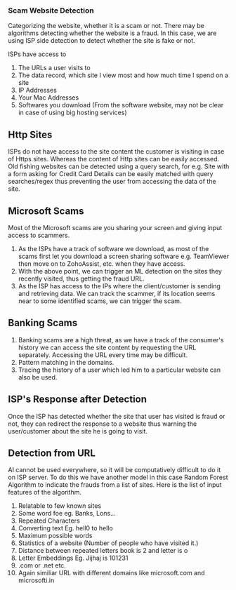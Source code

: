 ### Scam Website Detection

Categorizing the website, whether it is a scam or not. There may be algorithms detecting whether the website is a fraud. In this case, we are using ISP side detection to detect whether the site is fake or not.

ISPs have access to
1) The URLs a user visits to
2) The data record, which site I view most and how much time I spend on a site
3) IP Addresses
4) Your Mac Addresses
5) Softwares you download (From the software website, may not be clear in case of using big hosting services)

## Http Sites
ISPs do not have access to the site content the customer is visiting in case of Https sites. Whereas the content of Http sites can be easily accessed. Old fishing websites can be detected using a query search, for e.g. Site with a form asking for Credit Card Details can be easily matched with query searches/regex thus preventing the user from accessing the data of the site.

## Microsoft Scams
Most of the Microsoft scams are you sharing your screen and giving input access to scammers.
1) As the ISPs have a track of software we download, as most of the scams first let you download a screen sharing software e.g. TeamViewer then move on to ZohoAssist, etc. when they have access.
2) With the above point, we can trigger an ML detection on the sites they recently visited, thus getting the fraud URL.
3) As the ISP has access to the IPs where the client/customer is sending and retrieving data. We can track the scammer, if its location seems near to some identified scams, we can trigger the scam. 

## Banking Scams
1) Banking scams are a high threat, as we have a track of the consumer's history we can access the site content by requesting the URL separately. Accessing the URL every time may be difficult.
2) Pattern matching in the domains.
3) Tracing the history of a user which led him to a particular website can also be used.

## ISP's Response after Detection
Once the ISP has detected whether the site that user has visited is fraud or not, they can redirect the response to a website thus warning the user/customer about the site he is going to visit.


## Detection from URL
AI cannot be used everywhere, so it will be computatively difficult to do it on ISP server. To do this we have another model in this case Random Forest Algorithm to indicate the frauds from a list of sites. Here is the list of input features of the algorithm.

1) Relatable to few known sites
2) Some word foe eg. Banks, Lons...
3) Repeated Characters
4) Converting text Eg. hell0 to hello
5) Maximum possible words
6) Statistics of a website (Number of people who have visited it.)
7) Distance between repeated letters book is 2 and letter is o
8) Letter Embeddings Eg. Jijhaj is 101231
9) .com or .net etc.
10) Again similiar URL with different domains like microsoft.com and microsofti.in 

